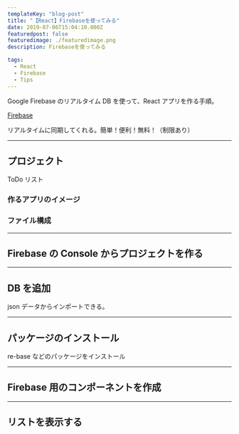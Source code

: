 ```yaml
---
templateKey: "blog-post"
title: "【React】Firebaseを使ってみる"
date: 2019-07-06T15:04:10.000Z
featuredpost: false
featuredimage: ./featuredimage.png
description: Firebaseを使ってみる

tags:
  - React
  - Firebase
  - Tips
---
```


Google Firebase のリアルタイム DB を使って、React アプリを作る手順。

[Firebase](https://firebase.google.com/)

リアルタイムに同期してくれる。簡単！便利！無料！（制限あり）

---

## プロジェクト

ToDo リスト

### 作るアプリのイメージ

### ファイル構成

---

## Firebase の Console からプロジェクトを作る

---

## DB を追加

json データからインポートできる。

---

## パッケージのインストール

re-base などのパッケージをインストール

---

## Firebase 用のコンポーネントを作成

---

## リストを表示する
